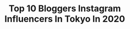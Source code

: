 ---
title: Top 10 Bloggers Instagram Influencers In Tokyo In 2020
description: >-
  Find top bloggers Instagram influencers in Tokyo in 2020. Most popular hashtags: #youtube #travelgram #tokyo #youtuber.
platform: Instagram
profiles:
  - username: "sakura.007"
    fullname: >-
      foodie_travevler_sakura
    location: "Japan"
    followers: 6975
    engagement: 1401
    commentsToLikes: 0.011731
    id: ckaorram4oe7x0i78xbnkyrzp
    verified: false
    hashtags: "#tortelli, #dessest, #wagyu, #sugalabo"
  - username: "melikesandesu"
    fullname: >-
      メリケ　ウイサル
    location: "Japan"
    followers: 12593
    engagement: 771
    commentsToLikes: 0.038670
    id: ck14j3zcaiin60i19en7aoaf2
    verified: false
    hashtags: "#sokaksimidi, #bizimmahalle, #selfie, #sushitime"
  - username: "dearruigallery"
    fullname: >-
      小貓 Rui /
    location: "Japan"
    followers: 93953
    engagement: 249
    commentsToLikes: 0.006335
    id: ck55oh5ex8cdl0i116bl3ru37
    verified: false
    hashtags: "#moschinokids, #coachny, #lovefromcoach, #miumiu"
  - username: "hitton28"
    fullname: >-
      Hitomi Fukui ◉ 福井仁美
    location: "Japan"
    followers: 45153
    engagement: 167
    commentsToLikes: 0.010225
    id: ck6tqrz5uto5i0j71sb165qjp
    verified: true
    hashtags: "#tuktuk, #hair, #converse, #me"
  - username: "hernaninjapan"
    fullname: >-
      Hernán Darío ~ Guía en Japón
    location: "Japan"
    followers: 14851
    engagement: 912
    commentsToLikes: 0.035666
    id: ck0w41cj5wawc0i19vsrbach1
    verified: false
    hashtags: "#viajar, #youtuber, #turismo, #tokyo"
  - username: "shamovdmitry"
    fullname: >-
      Шамов Дмитрий
    location: "Japan"
    followers: 83656
    engagement: 613
    commentsToLikes: 0.017259
    id: ckap2qc3kzuzx0i78hhljiwbm
    verified: false
    hashtags: "#shinjuku, #yakiniku, #night, #taipeiwowtrip"
  - username: "ruri_ikeda"
    fullname: >-
      ruriikeda
    location: "Japan"
    followers: 55789
    engagement: 275
    commentsToLikes: 0.031684
    id: ck14kn1fbqbp90i19h8hx2dhb
    verified: false
    hashtags: "#fauchoncheese, #fujimi, #denimjacket, #dessert"
  - username: "kellymoritasan"
    fullname: >-
      Kelly Morita
    location: "Japan"
    followers: 19715
    engagement: 387
    commentsToLikes: 0.020371
    id: ck8t28rbqyk8y0j787b9ej7ax
    verified: false
    hashtags: "#happiness, #japanculture, #mindsetiseverything, #japanwisdom"
  - username: "wanderluluu"
    fullname: >-
      Lauren Pelkey☼Travel
    location: "Japan"
    followers: 13063
    engagement: 360
    commentsToLikes: 0.075219
    id: ck0ubmzjxezfk0i19lymujqff
    verified: false
    hashtags: "#batalladeflores, #kimonoforest, #palmsprings, #bnaaltermuseum"
  - username: "martin.santos.353"
    fullname: >-
      Martin Santos
    location: "Japan"
    followers: 11008
    engagement: 804
    commentsToLikes: 0.001901
    id: ckaoxqhnyeda90i78t3kkj9gp
    verified: false
    hashtags: "#trekker, #trees, #modernculture, #shanghaistyle"
---